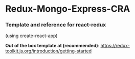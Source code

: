 # Redux-Mongo-Express-CRA

### Template and reference for react-redux
(using create-react-app)

**Out of the box template at (recommended)**: https://redux-toolkit.js.org/introduction/getting-started